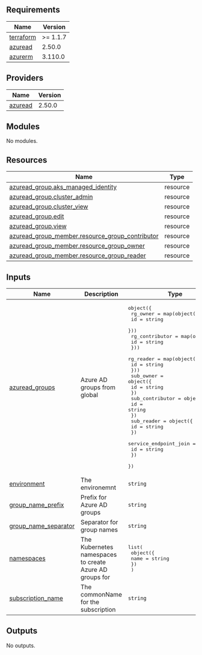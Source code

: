 ## Requirements

| Name | Version |
|------|---------|
| <a name="requirement_terraform"></a> [terraform](#requirement\_terraform) | >= 1.1.7 |
| <a name="requirement_azuread"></a> [azuread](#requirement\_azuread) | 2.50.0 |
| <a name="requirement_azurerm"></a> [azurerm](#requirement\_azurerm) | 3.110.0 |

## Providers

| Name | Version |
|------|---------|
| <a name="provider_azuread"></a> [azuread](#provider\_azuread) | 2.50.0 |

## Modules

No modules.

## Resources

| Name | Type |
|------|------|
| [azuread_group.aks_managed_identity](https://registry.terraform.io/providers/hashicorp/azuread/2.50.0/docs/resources/group) | resource |
| [azuread_group.cluster_admin](https://registry.terraform.io/providers/hashicorp/azuread/2.50.0/docs/resources/group) | resource |
| [azuread_group.cluster_view](https://registry.terraform.io/providers/hashicorp/azuread/2.50.0/docs/resources/group) | resource |
| [azuread_group.edit](https://registry.terraform.io/providers/hashicorp/azuread/2.50.0/docs/resources/group) | resource |
| [azuread_group.view](https://registry.terraform.io/providers/hashicorp/azuread/2.50.0/docs/resources/group) | resource |
| [azuread_group_member.resource_group_contributor](https://registry.terraform.io/providers/hashicorp/azuread/2.50.0/docs/resources/group_member) | resource |
| [azuread_group_member.resource_group_owner](https://registry.terraform.io/providers/hashicorp/azuread/2.50.0/docs/resources/group_member) | resource |
| [azuread_group_member.resource_group_reader](https://registry.terraform.io/providers/hashicorp/azuread/2.50.0/docs/resources/group_member) | resource |

## Inputs

| Name | Description | Type | Default | Required |
|------|-------------|------|---------|:--------:|
| <a name="input_azuread_groups"></a> [azuread\_groups](#input\_azuread\_groups) | Azure AD groups from global | <pre>object({<br>    rg_owner = map(object({<br>      id = string<br>    }))<br>    rg_contributor = map(object({<br>      id = string<br>    }))<br>    rg_reader = map(object({<br>      id = string<br>    }))<br>    sub_owner = object({<br>      id = string<br>    })<br>    sub_contributor = object({<br>      id = string<br>    })<br>    sub_reader = object({<br>      id = string<br>    })<br>    service_endpoint_join = object({<br>      id = string<br>    })<br>  })</pre> | n/a | yes |
| <a name="input_environment"></a> [environment](#input\_environment) | The environemnt | `string` | n/a | yes |
| <a name="input_group_name_prefix"></a> [group\_name\_prefix](#input\_group\_name\_prefix) | Prefix for Azure AD groups | `string` | n/a | yes |
| <a name="input_group_name_separator"></a> [group\_name\_separator](#input\_group\_name\_separator) | Separator for group names | `string` | `"-"` | no |
| <a name="input_namespaces"></a> [namespaces](#input\_namespaces) | The Kubernetes namespaces to create Azure AD groups for | <pre>list(<br>    object({<br>      name = string<br>    })<br>  )</pre> | n/a | yes |
| <a name="input_subscription_name"></a> [subscription\_name](#input\_subscription\_name) | The commonName for the subscription | `string` | n/a | yes |

## Outputs

No outputs.
